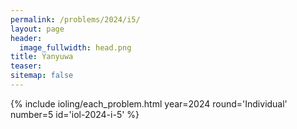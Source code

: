 ```yaml
---
permalink: /problems/2024/i5/
layout: page
header:
  image_fullwidth: head.png
title: Yanyuwa
teaser: 
sitemap: false
---
```


{% include ioling/each_problem.html year=2024 round='Individual' number=5 id='iol-2024-i-5' %}